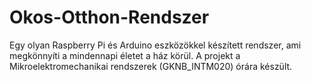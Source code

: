 # Okos-Otthon-Rendszer
Egy olyan Raspberry Pi és Arduino eszközökkel készített rendszer, ami megkönnyíti a mindennapi életet a ház körül. A projekt a Mikroelektromechanikai rendszerek (GKNB_INTM020) órára készült.
